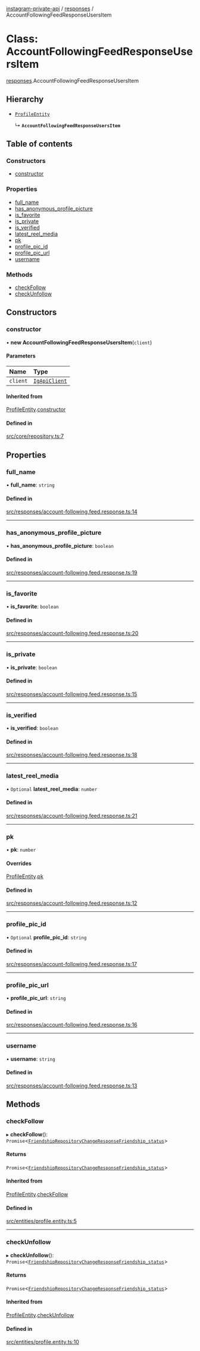 [instagram-private-api](../../README.md) / [responses](../../modules/responses.md) / AccountFollowingFeedResponseUsersItem

# Class: AccountFollowingFeedResponseUsersItem

[responses](../../modules/responses.md).AccountFollowingFeedResponseUsersItem

## Hierarchy

- [`ProfileEntity`](../entities/ProfileEntity.md)

  ↳ **`AccountFollowingFeedResponseUsersItem`**

## Table of contents

### Constructors

- [constructor](AccountFollowingFeedResponseUsersItem.md#constructor)

### Properties

- [full\_name](AccountFollowingFeedResponseUsersItem.md#full_name)
- [has\_anonymous\_profile\_picture](AccountFollowingFeedResponseUsersItem.md#has_anonymous_profile_picture)
- [is\_favorite](AccountFollowingFeedResponseUsersItem.md#is_favorite)
- [is\_private](AccountFollowingFeedResponseUsersItem.md#is_private)
- [is\_verified](AccountFollowingFeedResponseUsersItem.md#is_verified)
- [latest\_reel\_media](AccountFollowingFeedResponseUsersItem.md#latest_reel_media)
- [pk](AccountFollowingFeedResponseUsersItem.md#pk)
- [profile\_pic\_id](AccountFollowingFeedResponseUsersItem.md#profile_pic_id)
- [profile\_pic\_url](AccountFollowingFeedResponseUsersItem.md#profile_pic_url)
- [username](AccountFollowingFeedResponseUsersItem.md#username)

### Methods

- [checkFollow](AccountFollowingFeedResponseUsersItem.md#checkfollow)
- [checkUnfollow](AccountFollowingFeedResponseUsersItem.md#checkunfollow)

## Constructors

### constructor

• **new AccountFollowingFeedResponseUsersItem**(`client`)

#### Parameters

| Name | Type |
| :------ | :------ |
| `client` | [`IgApiClient`](../index/IgApiClient.md) |

#### Inherited from

[ProfileEntity](../entities/ProfileEntity.md).[constructor](../entities/ProfileEntity.md#constructor)

#### Defined in

[src/core/repository.ts:7](https://github.com/Nerixyz/instagram-private-api/blob/4971f34/src/core/repository.ts#L7)

## Properties

### full\_name

• **full\_name**: `string`

#### Defined in

[src/responses/account-following.feed.response.ts:14](https://github.com/Nerixyz/instagram-private-api/blob/4971f34/src/responses/account-following.feed.response.ts#L14)

___

### has\_anonymous\_profile\_picture

• **has\_anonymous\_profile\_picture**: `boolean`

#### Defined in

[src/responses/account-following.feed.response.ts:19](https://github.com/Nerixyz/instagram-private-api/blob/4971f34/src/responses/account-following.feed.response.ts#L19)

___

### is\_favorite

• **is\_favorite**: `boolean`

#### Defined in

[src/responses/account-following.feed.response.ts:20](https://github.com/Nerixyz/instagram-private-api/blob/4971f34/src/responses/account-following.feed.response.ts#L20)

___

### is\_private

• **is\_private**: `boolean`

#### Defined in

[src/responses/account-following.feed.response.ts:15](https://github.com/Nerixyz/instagram-private-api/blob/4971f34/src/responses/account-following.feed.response.ts#L15)

___

### is\_verified

• **is\_verified**: `boolean`

#### Defined in

[src/responses/account-following.feed.response.ts:18](https://github.com/Nerixyz/instagram-private-api/blob/4971f34/src/responses/account-following.feed.response.ts#L18)

___

### latest\_reel\_media

• `Optional` **latest\_reel\_media**: `number`

#### Defined in

[src/responses/account-following.feed.response.ts:21](https://github.com/Nerixyz/instagram-private-api/blob/4971f34/src/responses/account-following.feed.response.ts#L21)

___

### pk

• **pk**: `number`

#### Overrides

[ProfileEntity](../entities/ProfileEntity.md).[pk](../entities/ProfileEntity.md#pk)

#### Defined in

[src/responses/account-following.feed.response.ts:12](https://github.com/Nerixyz/instagram-private-api/blob/4971f34/src/responses/account-following.feed.response.ts#L12)

___

### profile\_pic\_id

• `Optional` **profile\_pic\_id**: `string`

#### Defined in

[src/responses/account-following.feed.response.ts:17](https://github.com/Nerixyz/instagram-private-api/blob/4971f34/src/responses/account-following.feed.response.ts#L17)

___

### profile\_pic\_url

• **profile\_pic\_url**: `string`

#### Defined in

[src/responses/account-following.feed.response.ts:16](https://github.com/Nerixyz/instagram-private-api/blob/4971f34/src/responses/account-following.feed.response.ts#L16)

___

### username

• **username**: `string`

#### Defined in

[src/responses/account-following.feed.response.ts:13](https://github.com/Nerixyz/instagram-private-api/blob/4971f34/src/responses/account-following.feed.response.ts#L13)

## Methods

### checkFollow

▸ **checkFollow**(): `Promise`<[`FriendshipRepositoryChangeResponseFriendship_status`](../../interfaces/responses/FriendshipRepositoryChangeResponseFriendship_status.md)\>

#### Returns

`Promise`<[`FriendshipRepositoryChangeResponseFriendship_status`](../../interfaces/responses/FriendshipRepositoryChangeResponseFriendship_status.md)\>

#### Inherited from

[ProfileEntity](../entities/ProfileEntity.md).[checkFollow](../entities/ProfileEntity.md#checkfollow)

#### Defined in

[src/entities/profile.entity.ts:5](https://github.com/Nerixyz/instagram-private-api/blob/4971f34/src/entities/profile.entity.ts#L5)

___

### checkUnfollow

▸ **checkUnfollow**(): `Promise`<[`FriendshipRepositoryChangeResponseFriendship_status`](../../interfaces/responses/FriendshipRepositoryChangeResponseFriendship_status.md)\>

#### Returns

`Promise`<[`FriendshipRepositoryChangeResponseFriendship_status`](../../interfaces/responses/FriendshipRepositoryChangeResponseFriendship_status.md)\>

#### Inherited from

[ProfileEntity](../entities/ProfileEntity.md).[checkUnfollow](../entities/ProfileEntity.md#checkunfollow)

#### Defined in

[src/entities/profile.entity.ts:10](https://github.com/Nerixyz/instagram-private-api/blob/4971f34/src/entities/profile.entity.ts#L10)
